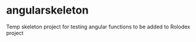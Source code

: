 # angularskeleton
Temp skeleton project for testing angular functions to be added to Rolodex project
